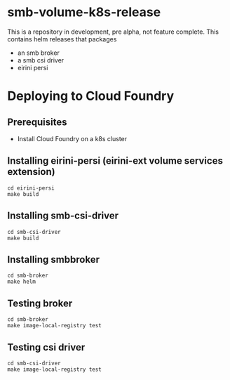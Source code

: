 # smb-volume-k8s-release
This is a repository in development, pre alpha, not feature complete.
This contains helm releases that packages 

- an smb broker
- a smb csi driver
- eirini persi

# Deploying to Cloud Foundry
## Prerequisites
- Install Cloud Foundry on a k8s cluster

## Installing eirini-persi (eirini-ext volume services extension)
```
cd eirini-persi
make build
```

## Installing smb-csi-driver
```
cd smb-csi-driver
make build
```

## Installing smbbroker
```
cd smb-broker
make helm
```

## Testing broker
```
cd smb-broker
make image-local-registry test
```

## Testing csi driver
```
cd smb-csi-driver
make image-local-registry test
```
